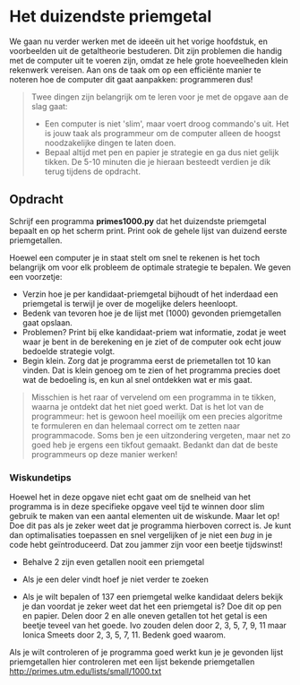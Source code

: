 # Het duizendste priemgetal

We gaan nu verder werken met de ideeën uit het vorige hoofdstuk, en voorbeelden uit de getaltheorie bestuderen. Dit zijn problemen die handig met de computer uit te voeren zijn, omdat ze hele grote hoeveelheden klein rekenwerk vereisen. Aan ons de taak om op een efficiënte manier te noteren hoe de computer dit gaat aanpakken: programmeren dus!

> Twee dingen zijn belangrijk om te leren voor je met de opgave aan de slag gaat:
> 
> - Een computer is niet 'slim', maar voert droog commando's uit. Het is jouw taak als programmeur  om de computer alleen de hoogst noodzakelijke dingen te laten doen. 
> - Bepaal altijd met pen en papier je strategie en ga dus niet gelijk tikken. De 5-10 minuten die je hieraan besteedt verdien je dik terug tijdens de opdracht.
 
## Opdracht

Schrijf een programma **primes1000.py** dat het duizendste priemgetal bepaalt en op het scherm print. Print ook de gehele lijst van duizend eerste priemgetallen.

Hoewel een computer je in staat stelt om snel te rekenen is het toch belangrijk om voor elk probleem de optimale strategie te bepalen. We geven een voorzetje:

- Verzin hoe je per kandidaat-priemgetal bijhoudt of het inderdaad een priemgetal is terwijl je over de mogelijke delers heenloopt.
- Bedenk van tevoren hoe je de lijst met (1000) gevonden priemgetallen gaat opslaan.
- Problemen? Print bij elke kandidaat-priem wat informatie, zodat je weet waar je bent in de berekening en je ziet of de computer ook echt jouw bedoelde strategie volgt.
- Begin klein. Zorg dat je programma eerst de priemetallen tot 10 kan vinden. Dat is klein genoeg om te zien of het programma precies doet wat de bedoeling is, en kun al snel ontdekken wat er mis gaat.

> Misschien is het raar of vervelend om een programma in te tikken, waarna je ontdekt dat het niet goed werkt. Dat is het lot van de programmeur: het is gewoon heel moeilijk om een precies algoritme te formuleren en dan helemaal correct om te zetten naar programmacode. Soms ben je een uitzondering vergeten, maar net zo goed heb je ergens een tikfout gemaakt. Bedankt dan dat de beste programmeurs op deze manier werken!

### Wiskundetips

Hoewel het in deze opgave niet echt gaat om de snelheid van het programma is in deze specifieke opgave veel tijd te winnen door slim gebruik te maken van een aantal elementen uit de wiskunde. Maar let op! Doe dit pas als je zeker weet dat je programma hierboven correct is. Je kunt dan optimalisaties toepassen en snel vergelijken of je niet een *bug* in je code hebt geïntroduceerd. Dat zou jammer zijn voor een beetje tijdswinst!

- Behalve 2 zijn even getallen nooit een priemgetal

- Als je een deler vindt hoef je niet verder te zoeken

- Als je wilt bepalen of 137 een priemgetal welke kandidaat delers bekijk je dan voordat je zeker 
  weet dat het een priemgetal is? Doe dit op pen en papier. Delen door 2 en alle oneven getallen 
  tot het getal is een beetje teveel van het goede. Ivo zouden delen door 2, 3, 5, 7, 9, 11 maar 
  Ionica Smeets door 2, 3, 5, 7, 11. Bedenk goed waarom.

Als je wilt controleren of je programma goed werkt kun je je gevonden lijst priemgetallen hier controleren met een lijst bekende priemgetallen <http://primes.utm.edu/lists/small/1000.txt>
